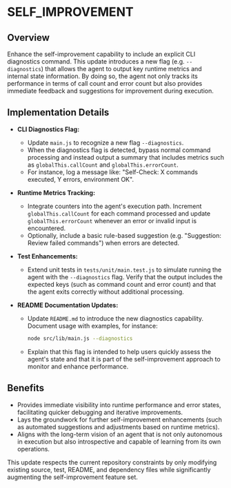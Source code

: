 # SELF_IMPROVEMENT

## Overview
Enhance the self-improvement capability to include an explicit CLI diagnostics command. This update introduces a new flag (e.g. `--diagnostics`) that allows the agent to output key runtime metrics and internal state information. By doing so, the agent not only tracks its performance in terms of call count and error count but also provides immediate feedback and suggestions for improvement during execution.

## Implementation Details
- **CLI Diagnostics Flag:**
  - Update `main.js` to recognize a new flag `--diagnostics`.
  - When the diagnostics flag is detected, bypass normal command processing and instead output a summary that includes metrics such as `globalThis.callCount` and `globalThis.errorCount`.
  - For instance, log a message like: "Self-Check: X commands executed, Y errors, environment OK".

- **Runtime Metrics Tracking:**
  - Integrate counters into the agent's execution path. Increment `globalThis.callCount` for each command processed and update `globalThis.errorCount` whenever an error or invalid input is encountered.
  - Optionally, include a basic rule-based suggestion (e.g. "Suggestion: Review failed commands") when errors are detected.

- **Test Enhancements:**
  - Extend unit tests in `tests/unit/main.test.js` to simulate running the agent with the `--diagnostics` flag. Verify that the output includes the expected keys (such as command count and error count) and that the agent exits correctly without additional processing.

- **README Documentation Updates:**
  - Update `README.md` to introduce the new diagnostics capability. Document usage with examples, for instance:
    ```bash
    node src/lib/main.js --diagnostics
    ```
  - Explain that this flag is intended to help users quickly assess the agent's state and that it is part of the self-improvement approach to monitor and enhance performance.

## Benefits
- Provides immediate visibility into runtime performance and error states, facilitating quicker debugging and iterative improvements.
- Lays the groundwork for further self-improvement enhancements (such as automated suggestions and adjustments based on runtime metrics).
- Aligns with the long-term vision of an agent that is not only autonomous in execution but also introspective and capable of learning from its own operations.

This update respects the current repository constraints by only modifying existing source, test, README, and dependency files while significantly augmenting the self-improvement feature set.
